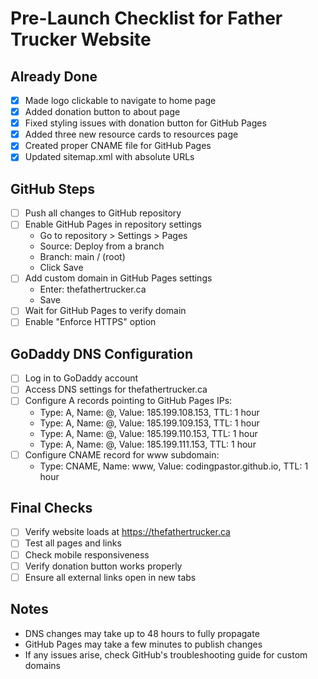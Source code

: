 # Pre-Launch Checklist for Father Trucker Website

## Already Done
- [x] Made logo clickable to navigate to home page
- [x] Added donation button to about page
- [x] Fixed styling issues with donation button for GitHub Pages
- [x] Added three new resource cards to resources page
- [x] Created proper CNAME file for GitHub Pages
- [x] Updated sitemap.xml with absolute URLs

## GitHub Steps
- [ ] Push all changes to GitHub repository
- [ ] Enable GitHub Pages in repository settings
  - Go to repository > Settings > Pages
  - Source: Deploy from a branch
  - Branch: main / (root)
  - Click Save
- [ ] Add custom domain in GitHub Pages settings
  - Enter: thefathertrucker.ca
  - Save
- [ ] Wait for GitHub Pages to verify domain
- [ ] Enable "Enforce HTTPS" option

## GoDaddy DNS Configuration
- [ ] Log in to GoDaddy account
- [ ] Access DNS settings for thefathertrucker.ca
- [ ] Configure A records pointing to GitHub Pages IPs:
  - Type: A, Name: @, Value: 185.199.108.153, TTL: 1 hour
  - Type: A, Name: @, Value: 185.199.109.153, TTL: 1 hour
  - Type: A, Name: @, Value: 185.199.110.153, TTL: 1 hour
  - Type: A, Name: @, Value: 185.199.111.153, TTL: 1 hour
- [ ] Configure CNAME record for www subdomain:
  - Type: CNAME, Name: www, Value: codingpastor.github.io, TTL: 1 hour

## Final Checks
- [ ] Verify website loads at https://thefathertrucker.ca
- [ ] Test all pages and links
- [ ] Check mobile responsiveness
- [ ] Verify donation button works properly
- [ ] Ensure all external links open in new tabs

## Notes
- DNS changes may take up to 48 hours to fully propagate
- GitHub Pages may take a few minutes to publish changes
- If any issues arise, check GitHub's troubleshooting guide for custom domains
